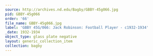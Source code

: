```yaml
---
source: http://archives.nd.edu/Bagby/GBBY-45g066.jpg
pid: GBBY-45g066
order: '66'
file_name: GBBY-45g066.jpg
label: 'GBBY 45G/066: Jack Robinson: Football Player - c1932-1934'
_date: 1932-1934
object_type: glass plate negative
layout: generic_collection_item
collection: bagby
---
```

